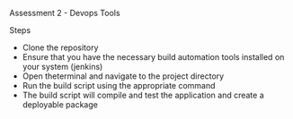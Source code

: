 Assessment 2 - Devops Tools

Steps
- Clone the repository
- Ensure that you have the necessary build automation tools installed on your system (jenkins)
- Open theterminal and navigate to the project directory
- Run the build script using the appropriate command
- The build script will compile and test the application and create a deployable package
